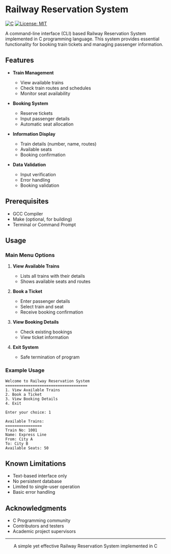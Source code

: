 # Railway Reservation System

[![C](https://img.shields.io/badge/C-00599C?style=flat&logo=c&logoColor=white)](http://www.open-std.org/jtc1/sc22/wg14/)
[![License: MIT](https://img.shields.io/badge/License-MIT-yellow.svg)](https://opensource.org/licenses/MIT)

A command-line interface (CLI) based Railway Reservation System implemented in C programming language. This system provides essential functionality for booking train tickets and managing passenger information.

## Features

- **Train Management**
  - View available trains
  - Check train routes and schedules
  - Monitor seat availability

- **Booking System**
  - Reserve tickets
  - Input passenger details
  - Automatic seat allocation

- **Information Display**
  - Train details (number, name, routes)
  - Available seats
  - Booking confirmation

- **Data Validation**
  - Input verification
  - Error handling
  - Booking validation

## Prerequisites

- GCC Compiler
- Make (optional, for building)
- Terminal or Command Prompt

## Usage

### Main Menu Options

1. **View Available Trains**
   - Lists all trains with their details
   - Shows available seats and routes

2. **Book a Ticket**
   - Enter passenger details
   - Select train and seat
   - Receive booking confirmation

3. **View Booking Details**
   - Check existing bookings
   - View ticket information

4. **Exit System**
   - Safe termination of program

### Example Usage

```plaintext
Welcome to Railway Reservation System
====================================
1. View Available Trains
2. Book a Ticket
3. View Booking Details
4. Exit

Enter your choice: 1

Available Trains:
================
Train No: 1001
Name: Express Line
From: City A
To: City B
Available Seats: 50
```

## Known Limitations

- Text-based interface only
- No persistent database
- Limited to single-user operation
- Basic error handling

## Acknowledgments

- C Programming community
- Contributors and testers
- Academic project supervisors

---

<div align="center">
A simple yet effective Railway Reservation System implemented in C
</div>
